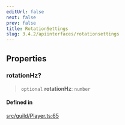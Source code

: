 ```yaml
---
editUrl: false
next: false
prev: false
title: RotationSettings
slug: 3.4.2/apiinterfaces/rotationsettings
---
```


## Properties

### rotationHz?

> `optional` **rotationHz**: `number`

#### Defined in

[src/guild/Player.ts:65](https://github.com/shipgirlproject/shoukaku/blob/e7d94081cabbda7327dc04e467a45fcda49c24f2/src/guild/Player.ts#L65)
